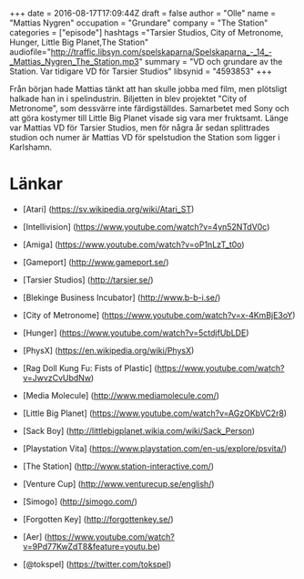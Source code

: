 +++
date = 2016-08-17T17:09:44Z
draft = false
author = "Olle"
name = "Mattias Nygren"
occupation = "Grundare"
company = "The Station"
categories = ["episode"]
hashtags ="Tarsier Studios, City of Metronome, Hunger, Little Big Planet,The Station"
audiofile="http://traffic.libsyn.com/spelskaparna/Spelskaparna_-_14_-_Mattias_Nygren_The_Station.mp3"
summary = "VD och grundare av the Station. Var tidigare VD för Tarsier Studios"
libsynid = "4593853"
+++

Från början hade Mattias tänkt att han skulle jobba med film, men
plötsligt halkade han in i spelindustrin. Biljetten in blev projektet
"City of Metronome", som dessvärre inte färdigställdes. Samarbetet med
Sony och att göra kostymer till Little Big Planet visade sig vara mer
fruktsamt. Länge var Mattias VD för Tarsier Studios, men för några år
sedan splittrades studion och numer är Mattias VD för spelstudion the
Station som ligger i Karlshamn.

# Länkar

* [Atari] (https://sv.wikipedia.org/wiki/Atari_ST)
* [Intellivision] (https://www.youtube.com/watch?v=4yn52NTdV0c)
* [Amiga] (https://www.youtube.com/watch?v=oP1nLzT_t0o)
* [Gameport] (http://www.gameport.se/)
* [Tarsier Studios] (http://tarsier.se/)
* [Blekinge Business Incubator] (http://www.b-b-i.se/)
* [City of Metronome] (https://www.youtube.com/watch?v=x-4KmBjE3oY)
* [Hunger] (https://www.youtube.com/watch?v=5ctdjfUbLDE)
* [PhysX] (https://en.wikipedia.org/wiki/PhysX)
* [Rag Doll Kung Fu: Fists of Plastic] (https://www.youtube.com/watch?v=JwvzCvUbdNw)
* [Media Molecule] (http://www.mediamolecule.com/)
* [Little Big Planet] (https://www.youtube.com/watch?v=AGzOKbVC2r8)
* [Sack Boy] (http://littlebigplanet.wikia.com/wiki/Sack_Person)
* [Playstation Vita] (https://www.playstation.com/en-us/explore/psvita/)
* [The Station] (http://www.station-interactive.com/)
* [Venture Cup] (http://www.venturecup.se/english/)
* [Simogo] (http://simogo.com/)
* [Forgotten Key] (http://forgottenkey.se/)
* [Aer] (https://www.youtube.com/watch?v=9Pd77KwZdT8&feature=youtu.be)

* [@tokspel] (https://twitter.com/tokspel)
